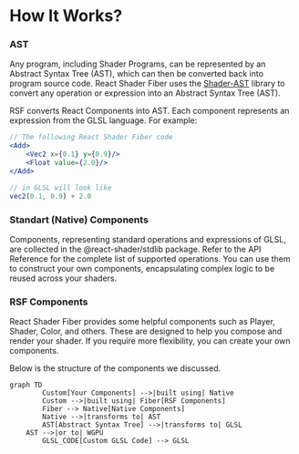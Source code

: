 # How It Works?

### AST

Any program, including Shader Programs, can be represented by an Abstract Syntax Tree (AST), which can then be converted
back into program source code. React Shader Fiber uses
the [Shader-AST](https://github.com/thi-ng/umbrella/tree/develop/packages/shader-ast) library to convert any operation
or expression into an Abstract Syntax Tree (AST).

RSF converts React Components into AST. Each component represents an expression from the GLSL language. For example:

```jsx
// The following React Shader Fiber code
<Add>
    <Vec2 x={0.1} y={0.9}/>
    <Float value={2.0}/>
</Add>

// in GLSL will look like
vec2(0.1, 0.9) + 2.0
```

### Standart (Native) Components

Components, representing standard operations and expressions of GLSL, are collected in the @react-shader/stdlib package.
Refer to the API Reference for the complete list of supported operations. You can use them to construct your own
components, encapsulating complex logic to be reused across your shaders.

### RSF Components

React Shader Fiber provides some helpful components such as Player, Shader, Color, and others. These are designed to
help you compose and render your shader. If you require more flexibility, you can create your own components.

Below is the structure of the components we discussed.

```mermaid
graph TD
		Custom[Your Components] -->|built using| Native
		Custom -->|built using| Fiber[RSF Components]
		Fiber --> Native[Native Components]
		Native -->|transforms to| AST
		AST[Abstract Syntax Tree] -->|transforms to| GLSL
    AST -->|or to| WGPU
		GLSL_CODE[Custom GLSL Code] --> GLSL
```
